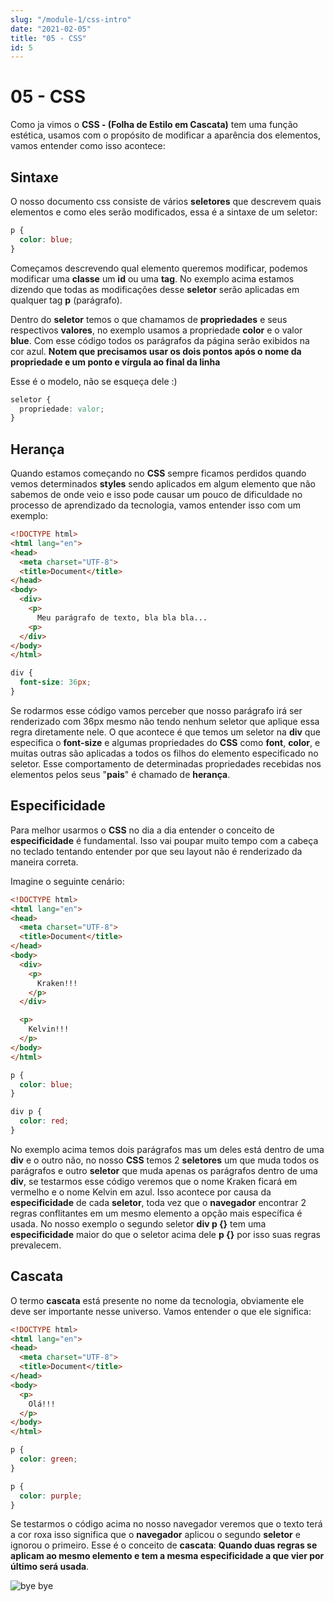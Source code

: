 ```yaml
---
slug: "/module-1/css-intro"
date: "2021-02-05"
title: "05 - CSS"
id: 5
---
```



# 05 - CSS

Como ja vimos o **CSS - \(Folha de Estilo em Cascata\)** tem uma função estética, usamos com o propósito de modificar a aparência dos elementos, vamos entender como isso acontece:

## Sintaxe

O nosso documento css consiste de vários **seletores** que descrevem quais elementos e como eles serão modificados, essa é a sintaxe de um seletor:

```css
p {
  color: blue;
}
```

Começamos descrevendo qual elemento queremos modificar, podemos modificar uma **classe** um **id** ou uma **tag**. No exemplo acima estamos dizendo que todas as modificações desse **seletor** serão aplicadas em qualquer tag **p** \(parágrafo\).

Dentro do **seletor** temos o que chamamos de **propriedades** e seus respectivos **valores**, no exemplo usamos a propriedade **color** e o valor **blue**. Com esse código todos os parágrafos da página serão exibidos na cor azul. **Notem que precisamos usar os dois pontos após o nome da propriedade e um ponto e vírgula ao final da linha**

Esse é o modelo, não se esqueça dele :\)

```css
seletor {
  propriedade: valor;
}
```

## Herança

Quando estamos começando no **CSS** sempre ficamos perdidos quando vemos determinados **styles** sendo aplicados em algum elemento que não sabemos de onde veio e isso pode causar um pouco de dificuldade no processo de aprendizado da tecnologia, vamos entender isso com um exemplo:

```html
<!DOCTYPE html>
<html lang="en">
<head>
  <meta charset="UTF-8">
  <title>Document</title>
</head>
<body>
  <div>
    <p>
      Meu parágrafo de texto, bla bla bla...
    <p>
  </div>
</body>
</html>
```

```css
div {
  font-size: 36px;
}
```

Se rodarmos esse código vamos perceber que nosso parágrafo irá ser renderizado com 36px mesmo não tendo nenhum seletor que aplique essa regra diretamente nele. O que acontece é que temos um seletor na **div** que especifica o **font-size** e algumas propriedades do **CSS** como **font**, **color**, e muitas outras são aplicadas a todos os filhos do elemento especificado no seletor. Esse comportamento de determinadas propriedades recebidas nos elementos pelos seus "**pais**" é chamado de **herança**.

## Especificidade

Para melhor usarmos o **CSS** no dia a dia entender o conceito de **especificidade** é fundamental. Isso vai poupar muito tempo com a cabeça no teclado tentando entender por que seu layout não é renderizado da maneira correta.

Imagine o seguinte cenário:

```html
<!DOCTYPE html>
<html lang="en">
<head>
  <meta charset="UTF-8">
  <title>Document</title>
</head>
<body>
  <div>
    <p>
      Kraken!!!
    </p>
  </div>

  <p>
    Kelvin!!!
  </p>
</body>
</html>
```

```css
p {
  color: blue;
}

div p {
  color: red;
}
```

No exemplo acima temos dois parágrafos mas um deles está dentro de uma **div** e o outro não, no nosso **CSS** temos 2 **seletores** um que muda todos os parágrafos e outro **seletor** que muda apenas os parágrafos dentro de uma **div**, se testarmos esse código veremos que o nome Kraken ficará em vermelho e o nome Kelvin em azul. Isso acontece por causa da **especificidade** de cada **seletor**, toda vez que o **navegador** encontrar 2 regras conflitantes em um mesmo elemento a opção mais específica é usada. No nosso exemplo o segundo seletor **div p {}** tem uma **especificidade** maior do que o seletor acima dele **p {}** por isso suas regras prevalecem.

## Cascata

O termo **cascata** está presente no nome da tecnologia, obviamente ele deve ser importante nesse universo. Vamos entender o que ele significa:

```html
<!DOCTYPE html>
<html lang="en">
<head>
  <meta charset="UTF-8">
  <title>Document</title>
</head>
<body>
  <p>
    Olá!!!
  </p>
</body>
</html>
```

```css
p {
  color: green;
}

p {
  color: purple;
}
```

Se testarmos o código acima no nosso navegador veremos que o texto terá a cor roxa isso significa que o **navegador** aplicou o segundo **seletor** e ignorou o primeiro. Esse é o conceito de **cascata**: **Quando duas regras se aplicam ao mesmo elemento e tem a mesma especificidade a que vier por último será usada**.

![bye bye](https://media.giphy.com/media/gHVEO9ydQDDl4AJcfc/giphy.gif)

